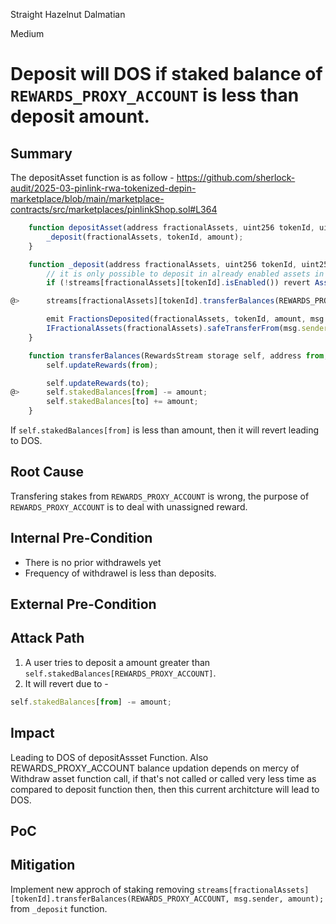 Straight Hazelnut Dalmatian

Medium

# Deposit will DOS if staked balance of `REWARDS_PROXY_ACCOUNT` is less than deposit amount.

## Summary

The depositAsset function is as follow -
https://github.com/sherlock-audit/2025-03-pinlink-rwa-tokenized-depin-marketplace/blob/main/marketplace-contracts/src/marketplaces/pinlinkShop.sol#L364
```js
    function depositAsset(address fractionalAssets, uint256 tokenId, uint256 amount) external {
        _deposit(fractionalAssets, tokenId, amount);
    }
```
```js
    function _deposit(address fractionalAssets, uint256 tokenId, uint256 amount) internal {
        // it is only possible to deposit in already enabled assets in the ecosystem
        if (!streams[fractionalAssets][tokenId].isEnabled()) revert AssetNotEnabled();

@>      streams[fractionalAssets][tokenId].transferBalances(REWARDS_PROXY_ACCOUNT, msg.sender, amount);

        emit FractionsDeposited(fractionalAssets, tokenId, amount, msg.sender);
        IFractionalAssets(fractionalAssets).safeTransferFrom(msg.sender, address(this), tokenId, amount, "");
    }

```
```js
    function transferBalances(RewardsStream storage self, address from, address to, uint256 amount) internal {
        self.updateRewards(from);

        self.updateRewards(to);
@>      self.stakedBalances[from] -= amount;
        self.stakedBalances[to] += amount;
    }
```
If `self.stakedBalances[from]` is less than amount, then it will revert leading to DOS.

## Root Cause
Transfering stakes from `REWARDS_PROXY_ACCOUNT` is wrong, the purpose of `REWARDS_PROXY_ACCOUNT` is to deal with unassigned reward.

## Internal Pre-Condition
- There is no prior withdrawels yet
- Frequency of withdrawel is less than deposits.
## External Pre-Condition
## Attack Path
1. A user tries to deposit a amount greater than `self.stakedBalances[REWARDS_PROXY_ACCOUNT]`.
2. It will revert due to -
```js
self.stakedBalances[from] -= amount;
```
## Impact
Leading to DOS of depositAssset Function. Also REWARDS_PROXY_ACCOUNT balance updation depends on mercy of Withdraw asset function call, if that's not called or called very less time as compared to deposit function then, then this current architcture will lead to DOS.
## PoC
## Mitigation
Implement new approch of staking removing `streams[fractionalAssets][tokenId].transferBalances(REWARDS_PROXY_ACCOUNT, msg.sender, amount);` from `_deposit` function. 